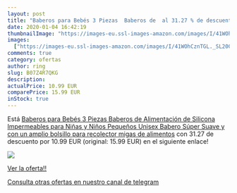 ```yaml
---
layout: post
title: "Baberos para Bebés 3 Piezas  Baberos de  al 31.27 % de descuento"
date: 2020-01-04 16:42:19
thumbnailImage: "https://images-eu.ssl-images-amazon.com/images/I/41WOhCznTGL._SL200_.jpg"
images:
  ["https://images-eu.ssl-images-amazon.com/images/I/41WOhCznTGL._SL200_.jpg"]
comments: true
category: ofertas
author: ring
slug: B07Z4R7QKG
description:
actualPrice: 10.99 EUR
comparePrice: 15.99 EUR
inStock: true
---
```


Está [Baberos para Bebés 3 Piezas Baberos de Alimentación de Silicona Impermeables para Niñas y Niños Pequeños Unisex Babero Súper Suave y con un amplio bolsillo para recolector migas de alimentos](https://www.amazon.com/dp/B07Z4R7QKG/?tag=redken08-20) con 31.27 de descuento por 10.99 EUR (original: 15.99 EUR) en el siguiente enlace!

[![](https://images-eu.ssl-images-amazon.com/images/I/41WOhCznTGL._SL200_.jpg)](https://www.amazon.com/dp/B07Z4R7QKG/?tag=redken08-20)

[Ver la oferta!!](https://www.amazon.com/dp/B07Z4R7QKG/?tag=redken08-20)

[Consulta otras ofertas en nuestro canal de telegram](https://t.me/s/ofertas25)
